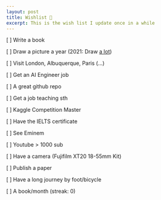 ```yaml
---
layout: post
title: Wishlist 🌠
excerpt: This is the wish list I update once in a while
---
```


[ ]  Write a book

[ ]  Draw a picture a year (2021: Draw [a lot]('Updating'))

[ ]  Visit London, Albuquerque, Paris (...)

[ ]  Get an AI Engineer job

[ ]  A great github repo

[ ]  Get a job teaching sth

[ ]  Kaggle Competition Master

[ ]  Have the IELTS certificate

[ ]  See Eminem

[ ]  Youtube > 1000 sub

[ ]  Have a camera (Fujifilm XT20 18-55mm Kit)

[ ]  Publish a paper

[ ]  Have a long journey by foot/bicycle

[ ] A book/month (streak: 0)